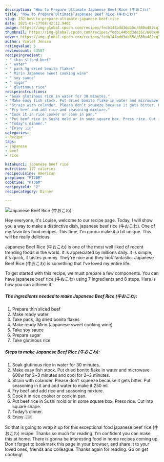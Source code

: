 ```yaml
---
description: "How to Prepare Ultimate Japanese Beef Rice (牛おこわ)"
title: "How to Prepare Ultimate Japanese Beef Rice (牛おこわ)"
slug: 232-how-to-prepare-ultimate-japanese-beef-rice
date: 2021-07-17T08:42:12.940Z
image: https://img-global.cpcdn.com/recipes/fedb144bdd3dd35c/680x482cq70/japanese-beef-rice-牛おこわ-recipe-main-photo.jpg
thumbnail: https://img-global.cpcdn.com/recipes/fedb144bdd3dd35c/680x482cq70/japanese-beef-rice-牛おこわ-recipe-main-photo.jpg
cover: https://img-global.cpcdn.com/recipes/fedb144bdd3dd35c/680x482cq70/japanese-beef-rice-牛おこわ-recipe-main-photo.jpg
author: Violet Jensen
ratingvalue: 5
reviewcount: 43507
recipeingredient:
- " thin sliced beef"
- " water"
- " pack 3g dried bonito flakes"
- " Mirin Japanese sweet cooking wine"
- " soy sauce"
- " sugar"
- " glutinous rice"
recipeinstructions:
- "Soak glutinous rice in water for 30 minutes."
- "Make easy fish stock. Put dried bonito flake in water and microwave 600w for 2~3 minutes and cool for 2~3 minutes."
- "Strain with colander. Please don’t squeeze because it gets bitter. Put seasoning in it and add water to make it 250 ml."
- "Fry beef and add rice and seasoning mixture."
- "Cook it in rice cooker or cook in pan."
- "Put beef rice in Sushi mold or in some square box. Press rice. Cut into square shape."
- "Today’s dinner."
- "Enjoy 🇯🇵"
categories:
- Recipe
tags:
- japanese
- beef
- rice

katakunci: japanese beef rice 
nutrition: 177 calories
recipecuisine: American
preptime: "PT20M"
cooktime: "PT36M"
recipeyield: "2"
recipecategory: Dinner

---
```



![Japanese Beef Rice (牛おこわ)](https://img-global.cpcdn.com/recipes/fedb144bdd3dd35c/680x482cq70/japanese-beef-rice-牛おこわ-recipe-main-photo.jpg)

Hey everyone, it's Louise, welcome to our recipe page. Today, I will show you a way to make a distinctive dish, japanese beef rice (牛おこわ). One of my favorites food recipes. This time, I'm gonna make it a bit unique. This will be really delicious.



Japanese Beef Rice (牛おこわ) is one of the most well liked of recent trending foods in the world. It is appreciated by millions daily. It is simple, it's quick, it tastes yummy. They're nice and they look fantastic. Japanese Beef Rice (牛おこわ) is something that I've loved my entire life.


To get started with this recipe, we must prepare a few components. You can have japanese beef rice (牛おこわ) using 7 ingredients and 8 steps. Here is how you can achieve it.

<!--inarticleads1-->

##### The ingredients needed to make Japanese Beef Rice (牛おこわ):

1. Prepare  thin sliced beef
1. Make ready  water
1. Take  pack, 3g dried bonito flakes
1. Make ready  Mirin (Japanese sweet cooking wine)
1. Take  soy sauce
1. Prepare  sugar
1. Take  glutinous rice




<!--inarticleads2-->

##### Steps to make Japanese Beef Rice (牛おこわ):

1. Soak glutinous rice in water for 30 minutes.
1. Make easy fish stock. Put dried bonito flake in water and microwave 600w for 2~3 minutes and cool for 2~3 minutes.
1. Strain with colander. Please don’t squeeze because it gets bitter. Put seasoning in it and add water to make it 250 ml.
1. Fry beef and add rice and seasoning mixture.
1. Cook it in rice cooker or cook in pan.
1. Put beef rice in Sushi mold or in some square box. Press rice. Cut into square shape.
1. Today’s dinner.
1. Enjoy 🇯🇵




So that is going to wrap it up for this exceptional food japanese beef rice (牛おこわ) recipe. Thanks so much for reading. I'm confident you can make this at home. There is gonna be interesting food in home recipes coming up. Don't forget to bookmark this page in your browser, and share it to your loved ones, friends and colleague. Thanks again for reading. Go on get cooking!
